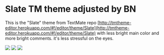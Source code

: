 # Slate TM theme adjusted by BN
This is the "Slate" theme from TextMate repo [http://tmtheme-editor.herokuapp.com/#!/editor/theme/Slate](http://tmtheme-editor.herokuapp.com/#!/editor/theme/Slate) with less bright main color and more bright comments. it's less stressful on the eyes.

![](https://bognaum.github.io/vscode-theme-slate/IMG/Slate%20(1).png)
![](https://bognaum.github.io/vscode-theme-slate/IMG/Slate%20(2).png)
![](https://bognaum.github.io/vscode-theme-slate/IMG/Slate%20(3).png)